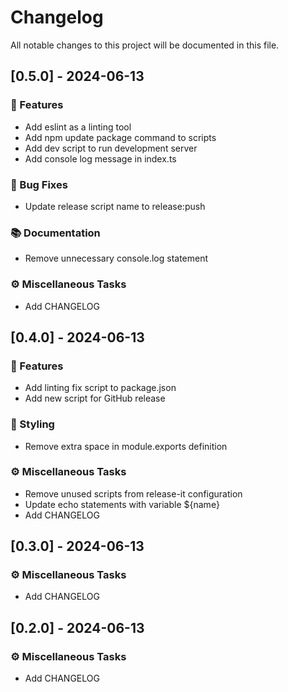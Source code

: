 # Changelog

All notable changes to this project will be documented in this file.

## [0.5.0] - 2024-06-13

### 🚀 Features

- Add eslint as a linting tool
- Add npm update package command to scripts
- Add dev script to run development server
- Add console log message in index.ts

### 🐛 Bug Fixes

- Update release script name to release:push

### 📚 Documentation

- Remove unnecessary console.log statement

### ⚙️ Miscellaneous Tasks

- Add CHANGELOG

## [0.4.0] - 2024-06-13

### 🚀 Features

- Add linting fix script to package.json
- Add new script for GitHub release

### 🎨 Styling

- Remove extra space in module.exports definition

### ⚙️ Miscellaneous Tasks

- Remove unused scripts from release-it configuration
- Update echo statements with variable ${name}
- Add CHANGELOG

## [0.3.0] - 2024-06-13

### ⚙️ Miscellaneous Tasks

- Add CHANGELOG

## [0.2.0] - 2024-06-13

### ⚙️ Miscellaneous Tasks

- Add CHANGELOG

<!-- generated by git-cliff -->
